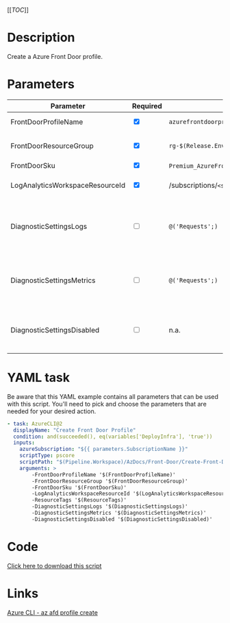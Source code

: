 [[_TOC_]]

# Description

Create a Azure Front Door profile.

# Parameters

| Parameter                       | Required                        | Example Value                                                                                                                                   | Description                                                                                                                                       |
| ------------------------------- | ------------------------------- | ----------------------------------------------------------------------------------------------------------------------------------------------- | ------------------------------------------------------------------------------------------------------------------------------------------------- |
| FrontDoorProfileName            | <input type="checkbox" checked> | `azurefrontdoorprofile`                                                                                                                         | The name of the Front Door profile                                                                                                                |
| FrontDoorResourceGroup          | <input type="checkbox" checked> | `rg-$(Release.EnvironmentName)`                                                                                                                 | The name of the resourcegroup the Front Door Profile resides in.                                                                                  |
| FrontDoorSku                    | <input type="checkbox" checked> | `Premium_AzureFrontDoor` / `Standard_AzureFrontDoor`                                                                                            | The front door sku.                                                                                                                               |
| LogAnalyticsWorkspaceResourceId | <input type="checkbox" checked> | /subscriptions/`<subscriptionid>/resourceGroups/<resourcegroup>/providers/Microsoft.OperationalInsights/workspaces/<loganalyticsworkspacename>` | The Log Analytics Workspace the diagnostic setting will be linked to.                                                                             |
| DiagnosticSettingsLogs          | <input type="checkbox">         | `@('Requests';)`                                                                                                                                | If you want to enable a specific set of diagnostic settings for the category 'Logs'. By default, all categories for 'Logs' will be enabled.       |
| DiagnosticSettingsMetrics       | <input type="checkbox">         | `@('Requests';)`                                                                                                                                | If you want to enable a specific set of diagnostic settings for the category 'Metrics'. By default, all categories for 'Metrics' will be enabled. |
| DiagnosticSettingsDisabled      | <input type="checkbox">         | n.a.                                                                                                                                            | If you don't want to enable any diagnostic settings, you can pass this as a switch without a value(`-DiagnosticsettingsDisabled`).                |

# YAML task

Be aware that this YAML example contains all parameters that can be used with this script. You'll need to pick and choose the parameters that are needed for your desired action.

```yaml
- task: AzureCLI@2
  displayName: "Create Front Door Profile"
  condition: and(succeeded(), eq(variables['DeployInfra'], 'true'))
  inputs:
    azureSubscription: "${{ parameters.SubscriptionName }}"
    scriptType: pscore
    scriptPath: "$(Pipeline.Workspace)/AzDocs/Front-Door/Create-Front-Door-Profile.ps1"
    arguments: >
        -FrontDoorProfileName '$(FrontDoorProfileName)'
        -FrontDoorResourceGroup '$(FrontDoorResourceGroup)'
        -FrontDoorSku '$(FrontDoorSku)'
        -LogAnalyticsWorkspaceResourceId '$(LogAnalyticsWorkspaceResourceId)'
        -ResourceTags '$(ResourceTags)'
        -DiagnosticSettingsLogs '$(DiagnosticSettingsLogs)'
        -DiagnosticSettingsMetrics '$(DiagnosticSettingsMetrics)'
        -DiagnosticSettingsDisabled '$(DiagnosticSettingsDisabled)'
```

# Code

[Click here to download this script](../../../../../src/Front-Door/Create-Front-Door-Profile.ps1)

# Links

[Azure CLI - az afd profile create](https://docs.microsoft.com/en-us/cli/azure/afd/profile?view=azure-cli-latest#az-afd-profile-create)